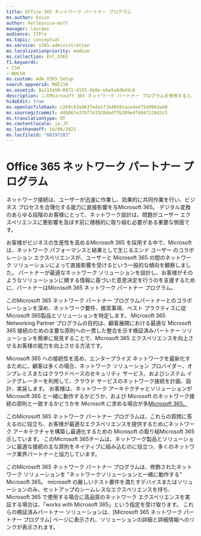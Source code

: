 ```yaml
---
title: Office 365 ネットワーク パートナー プログラム
ms.author: kvice
author: kelleyvice-msft
manager: laurawi
audience: ITPro
ms.topic: conceptual
ms.service: o365-administration
ms.localizationpriority: medium
ms.collection: Ent_O365
f1.keywords:
- CSH
- NOCSH
ms.custom: Adm_O365_Setup
search.appverid: MOE150
ms.assetid: 8a113a50-0071-4155-bb8e-eba5a8dbd4c8
description: このMicrosoft 365 ネットワーク パートナー プログラムを使用すると、デバイスがデバイスの操作として認定Microsoft 365。
hideEdit: true
ms.openlocfilehash: c269c63a9637eda1f1b4950cace4ed75dd963a49
ms.sourcegitcommit: d4b867e37bf741528ded7fb289e4f6847228d2c5
ms.translationtype: MT
ms.contentlocale: ja-JP
ms.lasthandoff: 10/06/2021
ms.locfileid: "60197283"
---
```

# <a name="microsoft-365-networking-partner-program"></a>Office 365 ネットワーク パートナー プログラム

ネットワーク接続は、ユーザーが迅速に作業し、効果的に共同作業を行い、ビジネス プロセスを合理化する能力に直接影響を与Microsoft 365。 デジタル変換のあらゆる段階のお客様にとって、ネットワーク設計は、問題がユーザー エクスペリエンスに悪影響を及ぼす前に積極的に取り組む必要がある重要な側面です。

お客様がビジネスの生産性を高めるMicrosoft 365 を採用する中で、Microsoft は、ネットワーク パフォーマンスと結果として生じるエンド ユーザー のコラボレーション エクスペリエンスが、ユーザーと Microsoft 365 の間のネットワーク ソリューションによって直接影響を受けるという一般的な傾向を観察しました。 パートナーが最適なネットワーク ソリューションを設計し、お客様がそのようなソリューションに関する情報に基づいた意思決定を行うのを支援するために、パートナーはMicrosoft 365 ネットワーク パートナー プログラム。

このMicrosoft 365 ネットワーク パートナー プログラムパートナーとのコラボレーションを深め、ネットワーク要件、推奨事項、ベスト プラクティスに従Microsoft 365製品とソリューションを特定します。 Microsoft 365 Networking Partner プログラムの目的は、顧客展開における最適な Microsoft 365 接続のための主要な原則への一貫した整合を示す検証済みパートナー ソリューションを簡単に発見することで、Microsoft 365 エクスペリエンスを向上させるお客様の能力を向上させる方法です。

Microsoft 365 への接続性を高め、エンタープライズ ネットワークを最新化するために、顧客は多くの場合、ネットワーク ソリューション プロバイダー、オンプレミスまたはクラウドベースのセキュリティ サービス、およびシステム インテグレーターを利用して、クラウド サービスのネットワーク接続を計画、設計、実装します。 お客様は、ネットワーク アーキテクチャとソリューションが Microsoft 365 と一緒に動作するかどうか、および Microsoft のネットワーク接続の原則と一致するかどうかを Microsoft に求める場合が多[Microsoft 365。](./microsoft-365-network-connectivity-principles.md)

このMicrosoft 365 ネットワーク パートナー プログラムは、これらの質問に答えるのに役立ち、お客様が最適なエクスペリエンスを提供するためにネットワーク アーキテクチャを構築し最適化するための Microsoft の取り組Microsoft 365示しています。 このMicrosoft 365チームは、ネットワーク製品とソリューションに最適な接続の主な原則をネイティブに組み込むのに役立つ、多くのネットワーク業界パートナーと協力しています。

このMicrosoft 365 ネットワーク パートナー プログラムは、修飾されたネットワーク ソリューションを "ネットワークソリューションと一緒に動作する" Microsoft 365。 microsoft の厳しいテスト要件を満たすデバイスまたはソリューションのみ、セットアップのシームレスなエクスペリエンスを持ち、Microsoft 365 で使用する場合に高品質のネットワーク エクスペリエンスを実証する場合は、「works with Microsoft 365」という指定を受け取ります。 これらの検証済みパートナー ソリューションは、[Microsoft 365 ネットワーク パートナー プログラム] ページに表示され、ソリューションの詳細と詳細情報へのリンクが表示されます。 [](https://www.microsoft.com/microsoft-365/partners/O365networkingpartners)
